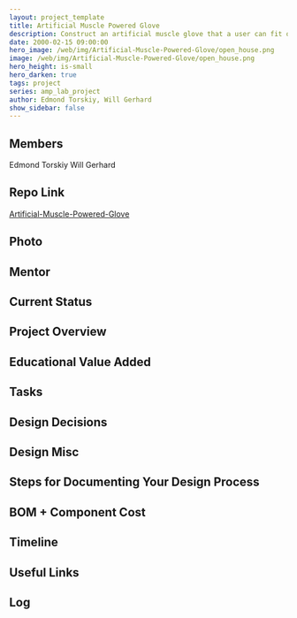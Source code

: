 ```yaml
---
layout: project_template
title: Artificial Muscle Powered Glove
description: Construct an artificial muscle glove that a user can fit on their hand that will increase the strength of the user as they open and close their grip.
date: 2000-02-15 09:00:00
hero_image: /web/img/Artificial-Muscle-Powered-Glove/open_house.png
image: /web/img/Artificial-Muscle-Powered-Glove/open_house.png
hero_height: is-small
hero_darken: true
tags: project
series: amp_lab_project
author: Edmond Torskiy, Will Gerhard
show_sidebar: false
---
```




## Members
Edmond Torskiy
Will Gerhard

## Repo Link
<a class="button is-link" href="https://github.com/Amp-Lab-at-VT/Artificial-Muscle-Powered-Glove" >Artificial-Muscle-Powered-Glove</a>

## Photo

## Mentor

## Current Status

## Project Overview


## Educational Value Added


## Tasks

## Design Decisions

## Design Misc

## Steps for Documenting Your Design Process

## BOM + Component Cost

## Timeline

## Useful Links

## Log
            
